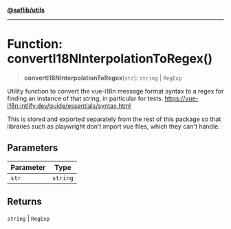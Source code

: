 [**@saflib/utils**](../index.md)

***

# Function: convertI18NInterpolationToRegex()

> **convertI18NInterpolationToRegex**(`str`): `string` \| `RegExp`

Utility function to convert the vue-i18n message format syntax to a
regex for finding an instance of that string, in particular for tests.
https://vue-i18n.intlify.dev/guide/essentials/syntax.html

This is stored and exported separately from the rest of this package
so that libraries such as playwright don't import vue files, which
they can't handle.

## Parameters

| Parameter | Type |
| ------ | ------ |
| `str` | `string` |

## Returns

`string` \| `RegExp`
